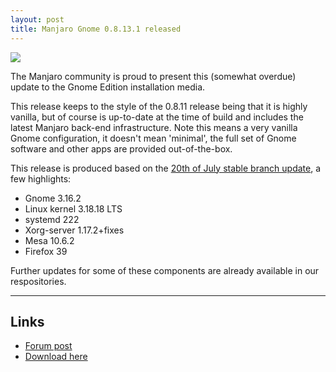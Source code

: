 ```yaml
---
layout: post
title: Manjaro Gnome 0.8.13.1 released
---
```


<img src="https://manjaro.github.io/images/manjaro-gnome-0.8.13.1.jpg">

The Manjaro community is proud to present this (somewhat overdue) update to the Gnome Edition installation media.

This release keeps to the style of the 0.8.11 release being that it is highly vanilla, but of course is up-to-date at the time of build and includes the latest Manjaro back-end infrastructure. Note this means a very vanilla Gnome configuration, it doesn't mean 'minimal', the full set of Gnome software and other apps are provided out-of-the-box.

This release is produced based on the [20th of July stable branch update](https://manjaro.github.io/Update-2015-07-20_(stable)/), a few highlights:

* Gnome 3.16.2
* Linux kernel 3.18.18 LTS
* systemd 222
* Xorg-server 1.17.2+fixes
* Mesa 10.6.2
* Firefox 39

Further updates for some of these components are already available in our respositories.

----

## Links

* [Forum post](https://forum.manjaro.org/index.php?topic=25025.0)
* [Download here](https://sourceforge.net/projects/manjarolinux/files/community/Gnome/2015.07/)
